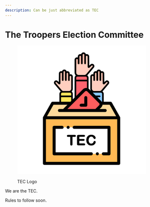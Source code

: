```yaml
---
description: Can be just abbreviated as TEC
---
```


# The Troopers Election Committee

<figure><img src="../../../.gitbook/assets/TEC%20Logo.png" alt=""><figcaption><p>TEC Logo</p></figcaption></figure>

We are the TEC.

Rules to follow soon.
